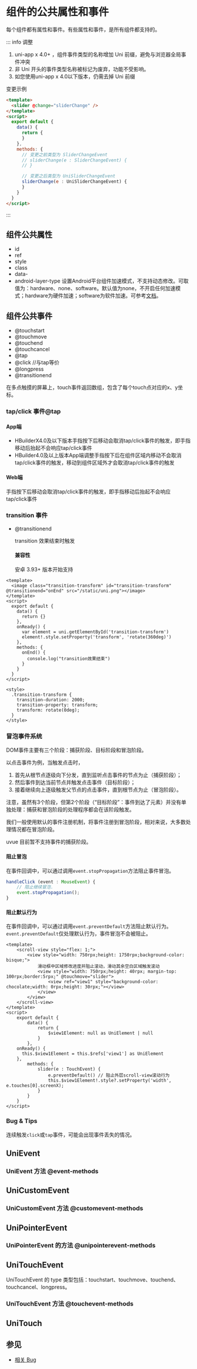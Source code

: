 # 组件的公共属性和事件

每个组件都有属性和事件。有些属性和事件，是所有组件都支持的。

::: info 调整

1. uni-app x 4.0+ ，组件事件类型的名称增加 Uni 前缀，避免与浏览器全局事件冲突
2. 非 Uni 开头的事件类型名称被标记为废弃，功能不受影响。
3. 如您使用uni-app x 4.0以下版本，仍需去掉 Uni 前缀

变更示例
```html
<template>
  <slider @change="sliderChange" />
</template>
<script>
  export default {
    data() {
      return {
      }
    },
    methods: {
      // 变更之前类型为 SliderChangeEvent
      // sliderChange(e : SliderChangeEvent) {
      // }

      // 变更之后类型为 UniSliderChangeEvent
      sliderChange(e : UniSliderChangeEvent) {
      }
    }
  }
</script>
```
:::


## 组件公共属性

- id
- ref
- style
- class
- data-
- android-layer-type 设置Android平台组件加速模式，不支持动态修改。可取值为：hardware、none、software。默认值为none，不开启任何加速模式；hardware为硬件加速；software为软件加速。可参考[文档](https://developer.android.google.cn/topic/performance/hardware-accel?hl=zh-cn)。

<!-- CUSTOMTYPEJSON.Unigeneral-attribute.example -->

## 组件公共事件

- @touchstart
- @touchmove
- @touchend
- @touchcancel
- @tap
- @click //与tap等价
- @longpress
- @transitionend

在多点触摸的屏幕上，touch事件返回数组，包含了每个touch点对应的x、y坐标。

### tap/click 事件@tap

#### App端
- HBuilderX4.0及以下版本手指按下后移动会取消tap/click事件的触发，即手指移动后抬起不会响应tap/click事件
- HBuilder4.0及以上版本App端调整手指按下后在组件区域内移动不会取消tap/click事件的触发，移动到组件区域外才会取消tap/click事件的触发

#### Web端
手指按下后移动会取消tap/click事件的触发，即手指移动后抬起不会响应tap/click事件


### transition 事件

- @transitionend

	transition 效果结束时触发

	#### 兼容性

	安卓 3.93+ 版本开始支持

```vue
<template>
  <image class="transition-transform" id="transition-transform" @transitionend="onEnd" src="/static/uni.png"></image>
</template>
<script>
  export default {
    data() {
      return {}
    },
    onReady() {
      var element = uni.getElementById('transition-transform')
      element!.style.setProperty('transform', 'rotate(360deg)')
    },
    methods: {
      onEnd() {
        console.log("transition效果结束")
      }
    }
  }
</script>

<style>
  .transition-transform {
    transition-duration: 2000;
    transition-property: transform;
    transform: rotate(0deg);
  }
</style>
```

### 冒泡事件系统

DOM事件主要有三个阶段：捕获阶段、目标阶段和冒泡阶段。

以点击事件为例，当触发点击时，
1. 首先从根节点逐级向下分发，直到监听点击事件的节点为止（捕获阶段）；
2. 然后事件到达当前节点并触发点击事件（目标阶段）；
3. 接着继续向上逐级触发父节点的点击事件，直到根节点为止（冒泡阶段）。

注意，虽然有3个阶段，但第2个阶段（“目标阶段”：事件到达了元素）并没有单独处理：捕获和冒泡阶段的处理程序都会在该阶段触发。

我们一般使用默认的事件注册机制，将事件注册到冒泡阶段，相对来说，大多数处理情况都在冒泡阶段。

uvue 目前暂不支持事件的捕获阶段。

#### 阻止冒泡

在事件回调中，可以通过调用`event.stopPropagation`方法阻止事件冒泡。

```ts
handleClick (event : MouseEvent) {
    // 阻止继续冒泡.
    event.stopPropagation();
}
```

#### 阻止默认行为

在事件回调中，可以通过调用`event.preventDefault`方法阻止默认行为。`event.preventDefault`仅处理默认行为，事件冒泡不会被阻止。

```vue
<template>
	<scroll-view style="flex: 1;">
		<view style="width: 750rpx;height: 1750rpx;background-color: bisque;">
			滑动框中区域修改进度并阻止滚动，滑动其余空白区域触发滚动
			<view style="width: 750rpx;height: 40rpx; margin-top: 100rpx;border:5rpx;" @touchmove="slider">
				<view ref="view1" style="background-color: chocolate;width: 0rpx;height: 30rpx;"></view>
			</view>
		</view>
	</scroll-view>
</template>
<script>
	export default {
		data() {
			return {
				$view1Element: null as UniElement | null
			}
		},
    onReady() {
      this.$view1Element = this.$refs['view1'] as UniElement
    },
		methods: {
			slider(e : TouchEvent) {
				e.preventDefault() // 阻止外层scroll-view滚动行为
				this.$view1Element!.style?.setProperty('width', e.touches[0].screenX);
			}
		}
	}
</script>
```

### Bug & Tips

连续触发`click`或`tap`事件，可能会出现事件丢失的情况。

## UniEvent

<!-- CUSTOMTYPEJSON.UniEvent.description -->

<!-- CUSTOMTYPEJSON.UniEvent.extends -->

<!-- CUSTOMTYPEJSON.UniEvent.param -->



### UniEvent 方法 @event-methods
<!-- CUSTOMTYPEJSON.UniEvent.methods.stopPropagation.name -->

<!-- CUSTOMTYPEJSON.UniEvent.methods.stopPropagation.description -->

<!-- CUSTOMTYPEJSON.UniEvent.methods.stopPropagation.param -->

<!-- CUSTOMTYPEJSON.UniEvent.methods.stopPropagation.returnValue -->

<!-- CUSTOMTYPEJSON.UniEvent.methods.stopPropagation.compatibility -->

<!-- CUSTOMTYPEJSON.UniEvent.methods.stopPropagation.tutorial -->

<!-- CUSTOMTYPEJSON.UniEvent.methods.preventDefault.name -->

<!-- CUSTOMTYPEJSON.UniEvent.methods.preventDefault.description -->

<!-- CUSTOMTYPEJSON.UniEvent.methods.preventDefault.param -->

<!-- CUSTOMTYPEJSON.UniEvent.methods.preventDefault.returnValue -->

<!-- CUSTOMTYPEJSON.UniEvent.methods.preventDefault.compatibility -->

<!-- CUSTOMTYPEJSON.UniEvent.methods.preventDefault.tutorial -->

## UniCustomEvent

<!-- CUSTOMTYPEJSON.UniCustomEvent.description -->

<!-- CUSTOMTYPEJSON.UniCustomEvent.extends -->

<!-- CUSTOMTYPEJSON.UniCustomEvent.param -->



### UniCustomEvent 方法 @customevent-methods
<!-- CUSTOMTYPEJSON.UniCustomEvent.methods.stopPropagation.name -->

<!-- CUSTOMTYPEJSON.UniCustomEvent.methods.stopPropagation.description -->

<!-- CUSTOMTYPEJSON.UniCustomEvent.methods.stopPropagation.param -->

<!-- CUSTOMTYPEJSON.UniCustomEvent.methods.stopPropagation.returnValue -->

<!-- CUSTOMTYPEJSON.UniCustomEvent.methods.stopPropagation.compatibility -->

<!-- CUSTOMTYPEJSON.UniCustomEvent.methods.stopPropagation.tutorial -->

<!-- CUSTOMTYPEJSON.UniCustomEvent.methods.preventDefault.name -->

<!-- CUSTOMTYPEJSON.UniCustomEvent.methods.preventDefault.description -->

<!-- CUSTOMTYPEJSON.UniCustomEvent.methods.preventDefault.param -->

<!-- CUSTOMTYPEJSON.UniCustomEvent.methods.preventDefault.returnValue -->

<!-- CUSTOMTYPEJSON.UniCustomEvent.methods.preventDefault.compatibility -->

<!-- CUSTOMTYPEJSON.UniCustomEvent.methods.preventDefault.tutorial -->

## UniPointerEvent

<!-- CUSTOMTYPEJSON.UniPointerEvent.description -->

<!-- CUSTOMTYPEJSON.UniPointerEvent.extends -->

<!-- CUSTOMTYPEJSON.UniPointerEvent.param -->

<!-- CUSTOMTYPEJSON.UniPointerEvent.example -->

### UniPointerEvent 的方法 @unipointerevent-methods
<!-- CUSTOMTYPEJSON.UniPointerEvent.methods.stopPropagation.name -->

<!-- CUSTOMTYPEJSON.UniPointerEvent.methods.stopPropagation.description -->

<!-- CUSTOMTYPEJSON.UniPointerEvent.methods.stopPropagation.param -->

<!-- CUSTOMTYPEJSON.UniPointerEvent.methods.stopPropagation.returnValue -->

<!-- CUSTOMTYPEJSON.UniPointerEvent.methods.stopPropagation.compatibility -->

<!-- CUSTOMTYPEJSON.UniPointerEvent.methods.stopPropagation.tutorial -->

<!-- CUSTOMTYPEJSON.UniPointerEvent.methods.preventDefault.name -->

<!-- CUSTOMTYPEJSON.UniPointerEvent.methods.preventDefault.description -->

<!-- CUSTOMTYPEJSON.UniPointerEvent.methods.preventDefault.param -->

<!-- CUSTOMTYPEJSON.UniPointerEvent.methods.preventDefault.returnValue -->

<!-- CUSTOMTYPEJSON.UniPointerEvent.methods.preventDefault.compatibility -->

<!-- CUSTOMTYPEJSON.UniPointerEvent.methods.preventDefault.tutorial -->

## UniTouchEvent

<!-- CUSTOMTYPEJSON.UniTouchEvent.description -->

<!-- CUSTOMTYPEJSON.UniTouchEvent.extends -->

<!-- CUSTOMTYPEJSON.UniTouchEvent.param -->

UniTouchEvent 的 type 类型包括：touchstart、touchmove、touchend、touchcancel、longpress。

### UniTouchEvent 方法 @touchevent-methods
<!-- CUSTOMTYPEJSON.UniTouchEvent.methods.stopPropagation.name -->

<!-- CUSTOMTYPEJSON.UniTouchEvent.methods.stopPropagation.description -->

<!-- CUSTOMTYPEJSON.UniTouchEvent.methods.stopPropagation.param -->

<!-- CUSTOMTYPEJSON.UniTouchEvent.methods.stopPropagation.returnValue -->

<!-- CUSTOMTYPEJSON.UniTouchEvent.methods.stopPropagation.compatibility -->

<!-- CUSTOMTYPEJSON.UniTouchEvent.methods.stopPropagation.tutorial -->

<!-- CUSTOMTYPEJSON.UniTouchEvent.methods.preventDefault.name -->

<!-- CUSTOMTYPEJSON.UniTouchEvent.methods.preventDefault.description -->

<!-- CUSTOMTYPEJSON.UniTouchEvent.methods.preventDefault.param -->

<!-- CUSTOMTYPEJSON.UniTouchEvent.methods.preventDefault.returnValue -->

<!-- CUSTOMTYPEJSON.UniTouchEvent.methods.preventDefault.compatibility -->

<!-- CUSTOMTYPEJSON.UniTouchEvent.methods.preventDefault.tutorial -->

## UniTouch

<!-- CUSTOMTYPEJSON.UniTouch.description -->

<!-- CUSTOMTYPEJSON.UniTouch.extends -->

<!-- CUSTOMTYPEJSON.UniTouch.param -->

<!-- CUSTOMTYPEJSON.Unigeneral-event.example -->

## 参见

- [相关 Bug](https://issues.dcloud.net.cn/?mid=component.common)

